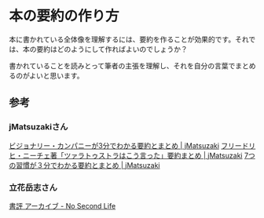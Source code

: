 # 本の要約の作り方

本に書かれている全体像を理解するには、要約を作ることが効果的です。それでは、本の要約はどのようにして作ればよいのでしょうか？

書かれていることを読みとって筆者の主張を理解し、それを自分の言葉でまとめるのがよいと思います。

## 参考

### jMatsuzakiさん

[ビジョナリー・カンパニーが3分でわかる要約とまとめ | jMatsuzaki](https://jmatsuzaki.com/archives/23763)
[フリードリヒ・ニーチェ著「ツァラトゥストラはこう言った」要約まとめ | jMatsuzaki](https://jmatsuzaki.com/archives/25776)
[7つの習慣が３分でわかる要約とまとめ | jMatsuzaki](https://jmatsuzaki.com/archives/3346)

### 立花岳志さん

[書評 アーカイブ - No Second Life](https://www.ttcbn.net/category/books)
